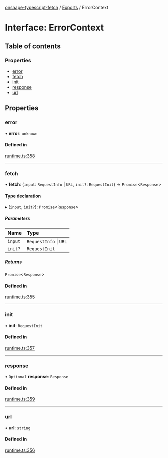 [onshape-typescript-fetch](../README.md) / [Exports](../modules.md) / ErrorContext

# Interface: ErrorContext

## Table of contents

### Properties

- [error](ErrorContext.md#error)
- [fetch](ErrorContext.md#fetch)
- [init](ErrorContext.md#init)
- [response](ErrorContext.md#response)
- [url](ErrorContext.md#url)

## Properties

### error

• **error**: `unknown`

#### Defined in

[runtime.ts:358](https://github.com/toebes/onshape-typescript-fetch/blob/3e11ae1/runtime.ts#L358)

___

### fetch

• **fetch**: (`input`: `RequestInfo` \| `URL`, `init?`: `RequestInit`) => `Promise`<`Response`\>

#### Type declaration

▸ (`input`, `init?`): `Promise`<`Response`\>

##### Parameters

| Name | Type |
| :------ | :------ |
| `input` | `RequestInfo` \| `URL` |
| `init?` | `RequestInit` |

##### Returns

`Promise`<`Response`\>

#### Defined in

[runtime.ts:355](https://github.com/toebes/onshape-typescript-fetch/blob/3e11ae1/runtime.ts#L355)

___

### init

• **init**: `RequestInit`

#### Defined in

[runtime.ts:357](https://github.com/toebes/onshape-typescript-fetch/blob/3e11ae1/runtime.ts#L357)

___

### response

• `Optional` **response**: `Response`

#### Defined in

[runtime.ts:359](https://github.com/toebes/onshape-typescript-fetch/blob/3e11ae1/runtime.ts#L359)

___

### url

• **url**: `string`

#### Defined in

[runtime.ts:356](https://github.com/toebes/onshape-typescript-fetch/blob/3e11ae1/runtime.ts#L356)
